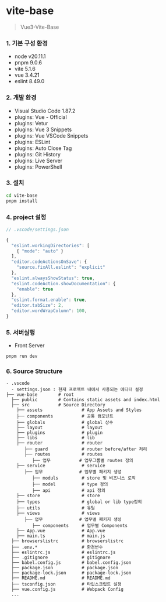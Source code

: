# vite-base
> Vue3-Vite-Base

### 1. 기본 구성 환경 
- node v20.11.1
- pnpm 9.0.6
- vite 5.1.6
- vue 3.4.21
- eslint 8.49.0

### 2. 개발 환경
- Visual Studio Code 1.87.2
- plugins: Vue - Official
- plugins: Vetur
- plugins: Vue 3 Snippets
- plugins: Vue VSCode Snippets
- plugins: ESLint
- plugins: Auto Close Tag
- plugins: Git History
- plugins: Live Server
- plugins: PowerShell

### 3. 설치
```sh
cd vite-base
pnpm install

```

### 4. project 설정
```js
// .vscode/settings.json

{  
  "eslint.workingDirectories": [
    { "mode": "auto" }
  ],
  "editor.codeActionsOnSave": {
    "source.fixAll.eslint": "explicit"
  },
  "eslint.alwaysShowStatus": true,
  "eslint.codeAction.showDocumentation": {
    "enable": true
  },
  "eslint.format.enable": true,
  "editor.tabSize": 2,
  "editor.wordWrapColumn": 100,
}
```

### 5. 서버실행
- Front Server
```sh
pnpm run dev
```

### 6. Source Structure

```
- .vscode
  - settings.json : 현재 프로젝트 내에서 사용되는 에디터 설정
├── vue-base        # root
  ├── public        # Contains static assets and index.html
  ├── src           # Source Directory
    ├── assets               # App Assets and Styles
    ├── components           # 공통 컴포넌트
    ├── globals              # global 상수
    ├── layout               # layout
    ├── plugins              # plugin
    ├── libs                 # lib
    ├── router               # router
       ├── guard             # router before/after 처리
       ├── routes            # routes
          ├── 업무           # 업무그룹별 routes 정의
    ├── service              # service
       ├── 업무              # 업무별 패키지 생성
          ├── moduls         # store 및 비즈니스 로직
          ├── model          # type 정의
          ├── api            # api 정의
    ├── store                # store
    ├── types                # global or lib type정의
    ├── utils                # 유틸
    ├── views                # views
       ├── 업무              # 업무별 패키지 생성
          ├── components     # 업무별 Components
    ├── App.vue              # App.vue
    ├── main.ts              # main.js
  ├── browserslistrc         # browserslistrc
  ├── .env.*                 # 환경변수
  ├── eslintrc.js            # eslintrc.js
  ├── .gitignore             # gitignore
  ├── babel.config.js        # babel.config.json 
  ├── package.json           # package.json
  ├── package-lock.json      # package-lock.json
  ├── README.md              # README.md
  ├── tsconfig.json          # 타입스크립트 설정
  ├── vue.config.js          # Webpack Config
  ...

```
